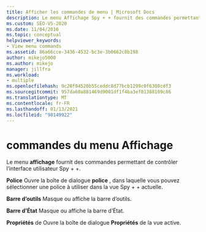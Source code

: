 ```yaml
---
title: Afficher les commandes de menu | Microsoft Docs
description: Le menu Affichage Spy + + fournit des commandes permettant de contrôler l’interface utilisateur. Consultez la liste des commandes du menu Affichage, avec une brève description de chacune d’elles.
ms.custom: SEO-VS-2020
ms.date: 11/04/2016
ms.topic: conceptual
helpviewer_keywords:
- View menu commands
ms.assetid: 86a66cce-3436-4532-bc3e-3b0662c8b198
author: mikejo5000
ms.author: mikejo
manager: jillfra
ms.workload:
- multiple
ms.openlocfilehash: 9c28f94520b55ceddc8d77bcb1299c0f6308cdf3
ms.sourcegitcommit: 957da60a881469d9001df1f4ba3ef01388109c86
ms.translationtype: MT
ms.contentlocale: fr-FR
ms.lasthandoff: 01/13/2021
ms.locfileid: "98149922"
---
```

# <a name="view-menu-commands"></a>commandes du menu Affichage
Le menu **affichage** fournit des commandes permettant de contrôler l’interface utilisateur Spy + +.

 **Police** Ouvre la boîte de dialogue **police** , dans laquelle vous pouvez sélectionner une police à utiliser dans la vue Spy + + actuelle.

 **Barre d’outils** Masque ou affiche la barre d’outils.

 **Barre d’État** Masque ou affiche la barre d’État.

 **Propriétés** de Ouvre la boîte de dialogue **Propriétés** de la vue active.